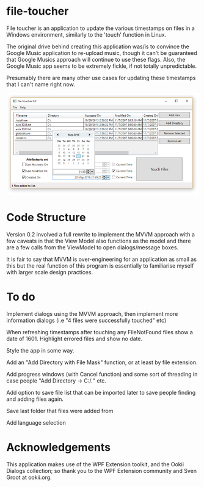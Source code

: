 # file-toucher

File toucher is an application to update the various timestamps on files in a Windows environment, similarly to the 'touch' function in Linux.

The original drive behind creating this application was/is to convince the Google Music application to re-upload music, though it can't be guaranteed that Google Musics approach will continue to use these flags. Also, the Google Music app seems to be extremely fickle, if not totally unpredictable.

Presumably there are many other use cases for updating these timestamps that I can't name right now.

![Screenshot of v0.2](https://raw.githubusercontent.com/dunctait/file-toucher/master/Screenshot.png)

# Code Structure

Version 0.2 involved a full rewrite to implement the MVVM approach with a few caveats in that the View Model also functions as the model and there are a few calls from the ViewModel to open dialogs/message boxes.

It is fair to say that MVVM is over-engineering for an application as small as this but the real function of this program is essentially to familiarise myself with larger scale design practices.

# To do

Implement dialogs using the MVVM approach, then implement more information dialogs (i.e "4 files were successfully touched" etc)

When refreshing timestamps after touching any FileNotFound files show a date of 1601. Highlight errored files and show no date.

Style the app in some way.

Add an "Add Directory with File Mask" function, or at least by file extension.

Add progress windows (with Cancel function) and some sort of threading in case people "Add Directory -> C:/*.*" etc.

Add option to save file list that can be imported later to save people finding and adding files again.

Save last folder that files were added from

Add language selection

# Acknowledgements

This application makes use of the WPF Extension toolkit, and the Ookii Dialogs collection; so thank you to the WPF Extension community and Sven Groot at ookii.org.